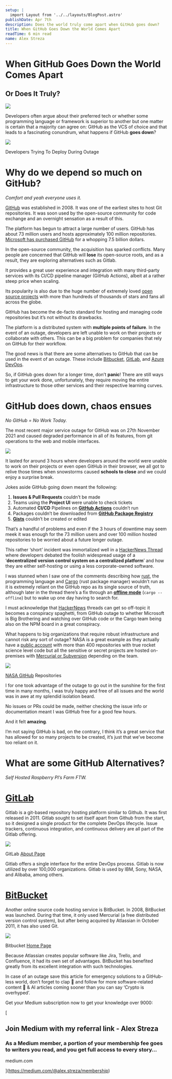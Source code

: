 ```yaml
---
setup: |
  import Layout from '../../layouts/BlogPost.astro'
publishDate: Apr 7th
description: Does the world truly come apart when GitHub goes down?
title: When GitHub Goes Down the World Comes Apart
readTime: 6 min read
name: Alex Streza
---
```


# When GitHub Goes Down the World Comes Apart

## Or Does It Truly?

![](https://miro.medium.com/max/1400/1*SK5xbdHbO0L2T_KX390bew.png)

Developers often argue about their preferred tech or whether some programming language or framework is superior to another but one matter is certain that a majority can agree on: GitHub as the VCS of choice and that leads to a fascinating conundrum, what happens if GitHub **goes down**?

![](https://miro.medium.com/max/1280/0*33UpcOpaWdIDNjJ9.jpg)

Developers Trying To Deploy During Outage

# Why do we depend so much on GitHub?

_Comfort and yeah everyone uses it._

[GitHub](https://github.com/) was established in 2008. It was one of the earliest sites to host Git repositories. It was soon used by the open-source community for code exchange and an overnight sensation as a result of this.

The platform has begun to attract a large number of users. GitHub has about 73 million users and hosts approximately 100 million repositories. [Microsoft has purchased GitHub](https://news.microsoft.com/2018/06/04/microsoft-to-acquire-github-for-7-5-billion/) for a whopping 7.5 billion dollars.

In the open-source community, the acquisition has sparked conflicts. Many people are concerned that GitHub will **lose** its open-source roots, and as a result, they are exploring alternatives such as Gitlab.

It provides a great user experience and integration with many third-party services with its CI/CD pipeline manager (GitHub Actions), albeit at a rather steep price when scaling.

Its popularity is also due to the huge number of extremely loved [open source projects](/top-10-most-popular-github-repos-leaderboard-f7c5b6ab3908) with more than hundreds of thousands of stars and fans all across the globe.

GitHub has become the de-facto standard for hosting and managing code repositories but it’s not without its drawbacks.

The platform is a distributed system with **multiple points of failure**. In the event of an outage, developers are left unable to work on their projects or collaborate with others. This can be a big problem for companies that rely on GitHub for their workflow.

The good news is that there are some alternatives to GitHub that can be used in the event of an outage. These include [Bitbucket](https://bitbucket.org/), [GitLab](https://about.gitlab.com/), and [Azure DevOps](https://azure.microsoft.com/en-us/services/devops/repos/).

So, if GitHub goes down for a longer time, don’t **panic**! There are still ways to get your work done, unfortunately, they require moving the entire infrastructure to those other services and their respective learning curves.

# GitHub does down, chaos ensues

_No GitHub = No Work Today._

The most recent major service outage for GitHub was on 27th November 2021 and caused degraded performance in all of its features, from git operations to the web and mobile interfaces.

![](https://miro.medium.com/max/1400/0*j-ELHMM4jPihwzAc)

It lasted for around 3 hours where developers around the world were unable to work on their projects or even open GitHub in their browser, we all got to relive those times when snowstorms caused **schools to close** and we could enjoy a surprise break.

Jokes aside GitHub going down meant the following:

1.  **Issues & Pull Requests** couldn’t be made
2.  Teams using the **Project UI** were unable to check tickets
3.  Automated **CI/CD** Pipelines on [**GitHub Actions**](https://docs.github.com/en/actions) couldn’t run
4.  Packages couldn’t be downloaded from [**GitHub Package Registry**](https://github.com/features/packages)
5.  [**Gists**](https://gist.github.com/) couldn’t be created or edited

That’s a handful of problems and even if the 3 hours of downtime may seem meek it was enough for the 73 million users and over 100 million hosted repositories to be worried about a future longer outage.

This rather ‘short’ incident was immortalized well in a [HackerNews Thread](https://news.ycombinator.com/item?id=29363169) where developers debated the foolish widespread usage of a ‘**decentralized version control system on a centralized platform**’ and how they are either self-hosting or using a less corporate-owned software.

I was stunned when I saw one of the comments describing how [rust](https://www.rust-lang.org/), the programming language and [Cargo](https://crates.io/) (rust package manager) wouldn’t run as it is extremely reliant on the GitHub repo as its single source of truth, although later in the thread there’s a fix through an [**offline mode**](https://www.ncameron.org/blog/cargo-offline/) (`cargo --offline`) but to wake up one day having to search for.

I must acknowledge that [HackerNews](https://news.ycombinator.com/) threads can get so off-topic it becomes a conspiracy spaghetti, from GitHub outage to whether Microsoft is Big Brothering and watching over GitHub code or the Cargo team being also on the NPM board in a great conspiracy.

What happens to big organizations that require robust infrastructure and cannot risk any sort of outage? NASA is a great example as they actually have a [public account](https://github.com/nasa) with more than 400 repositories with true rocket science level code but all the sensitive or secret projects are hosted on-premises with [Mercurial or Subversion](https://gcn.com/2017/06/nasas-systems-for-sharing-code/304866/) depending on the team.

![](https://miro.medium.com/max/1400/1*Db_06db1tSVFoSZkBIVncw.png)

[NASA GitHub](https://github.com/nasa) Repositories

I for one took advantage of the outage to go out in the sunshine for the first time in many months, I was truly happy and free of all issues and the world was in awe at my splendid isolation beard.

No issues or PRs could be made, neither checking the issue info or documentation meant I was GitHub free for a good few hours.

And it felt **amazing**.

I’m not saying GitHub is bad, on the contrary, I think it’s a great service that has allowed for so many projects to be created, it’s just that we’ve become too reliant on it.

# What are some GitHub Alternatives?

_Self Hosted Raspberry PI’s Farm FTW._

# [GitLab](https://about.gitlab.com/)

Gitlab is a git-based repository hosting platform similar to Github. It was first released in 2011. Gitlab sought to set itself apart from Github from the start, so it designed a single product for the complete DevOps lifecycle. Issue trackers, continuous integration, and continuous delivery are all part of the Gitlab offering.

![](https://miro.medium.com/max/1400/1*mCNnkXFnhyUf8v30fTGSkA.png)

GitLab [About Page](https://about.gitlab.com/)

Gitlab offers a single interface for the entire DevOps process. Gitlab is now utilized by over 100,000 organizations. Gitlab is used by IBM, Sony, NASA, and Alibaba, among others.

# [BitBucket](https://bitbucket.org/)

Another online source code hosting service is BitBucket. In 2008, BitBucket was launched. During that time, it only used Mercurial (a free distributed version control system), but after being acquired by Atlassian in October 2011, it has also used Git.

![](https://miro.medium.com/max/1400/1*uu5bcN-qm6G-Wm9IEBvKxg.png)

Bitbucket [Home Page](https://bitbucket.org/)

Because Atlassian creates popular software like Jira, Trello, and Confluence, it had its own set of advantages. BitBucket has benefited greatly from its excellent integration with such technologies.

In case of an outage save this article for emergency solutions to a GitHub-less world, don’t forget to clap 👏 and follow for more software-related content 🚀 & AI articles coming sooner than you can say ‘Crypto is overhyped’.

Get your Medium subscription now to get your knowledge over 9000:

[

## Join Medium with my referral link - Alex Streza

### As a Medium member, a portion of your membership fee goes to writers you read, and you get full access to every story…

medium.com

](https://medium.com/@alex.streza/membership)

